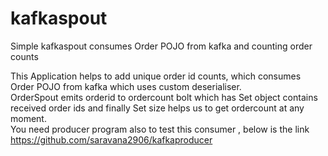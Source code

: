 # kafkaspout
Simple kafkaspout consumes Order POJO from kafka and counting order counts

This Application helps to add unique order id counts, which consumes Order POJO from kafka which uses custom deserialiser. <br>
OrderSpout emits orderid to ordercount bolt which has Set object contains received order ids and finally Set size helps us to get ordercount at any moment. <br>
You need producer program also to test this consumer , below is the link <br>
https://github.com/saravana2906/kafkaproducer

